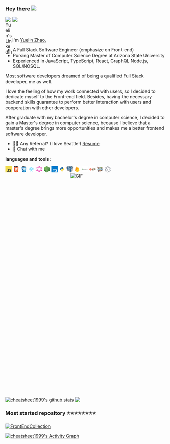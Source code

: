 ### Hey there <img src="https://media.giphy.com/media/hvRJCLFzcasrR4ia7z/giphy.gif" width="25px">

<a href="https://www.linkedin.com/in/csyuelin/">
  <img align="left" alt="Yuelin's LinkedIn" width="22px" src="https://raw.githubusercontent.com/peterthehan/peterthehan/master/assets/linkedin.svg" />
</a>


![](https://visitor-badge.glitch.me/badge?page_id=yuelin.visitor-badge)

<br />

I'm [Yuelin Zhao](https://www.linkedin.com/in/csyuelin/),
* A Full Stack Software Engineer (emphasize on Front-end) 
* Pursing Master of Computer Science Degree at Arizona State University  
* Experienced in JavaScript, TypeScript, React, GraphQL Node.js, SQL/NOSQL.

Most software developers dreamed of being a qualified Full Stack developer, me as well.  

I love the feeling of how my work connected with users, so I decided to dedicate myself to the Front-end field. Besides, having the necessary backend skills guarantee to perform better interaction with users and cooperation with other developers.  

After graduate with my bachelor's degree in computer science, I decided to gain a Master's degree in computer science, because I believe that a master's degree brings more opportunities and makes me a better frontend software developer.

- 👨‍💻 Any Referral? (I love Seattle!) [Resume](https://drive.google.com/file/d/1TlMmmQiwRPcG-mTDRrT9NppEu1QpAJ6Z/view?usp=sharing)   
- 💬 Chat with me

**languages and tools:**  

<code><img height="20" src="https://raw.githubusercontent.com/github/explore/80688e429a7d4ef2fca1e82350fe8e3517d3494d/topics/javascript/javascript.png"></code>
<code><img height="20" src="https://raw.githubusercontent.com/github/explore/80688e429a7d4ef2fca1e82350fe8e3517d3494d/topics/html/html.png"></code>
<code><img height="20" src="https://raw.githubusercontent.com/github/explore/80688e429a7d4ef2fca1e82350fe8e3517d3494d/topics/css/css.png"></code>
<code><img height="20" src="https://raw.githubusercontent.com/github/explore/80688e429a7d4ef2fca1e82350fe8e3517d3494d/topics/react/react.png"></code>
<code><img height="20" src="https://raw.githubusercontent.com/github/explore/5c058a388828bb5fde0bcafd4bc867b5bb3f26f3/topics/graphql/graphql.png"></code>
<code><img height="20" src="https://raw.githubusercontent.com/github/explore/80688e429a7d4ef2fca1e82350fe8e3517d3494d/topics/nodejs/nodejs.png"></code>
<code><img height="20" src="https://raw.githubusercontent.com/github/explore/80688e429a7d4ef2fca1e82350fe8e3517d3494d/topics/typescript/typescript.png"></code>
<code><img height="20" src="https://raw.githubusercontent.com/github/explore/80688e429a7d4ef2fca1e82350fe8e3517d3494d/topics/python/python.png"></code>
<code><img height="20" src="https://raw.githubusercontent.com/github/explore/80688e429a7d4ef2fca1e82350fe8e3517d3494d/topics/postgresql/postgresql.png"></code>
<code><img height="20" src="https://raw.githubusercontent.com/github/explore/80688e429a7d4ef2fca1e82350fe8e3517d3494d/topics/firebase/firebase.png"></code>
<code><img height="20" src="https://raw.githubusercontent.com/github/explore/80688e429a7d4ef2fca1e82350fe8e3517d3494d/topics/mongodb/mongodb.png"></code>
<code><img height="20" src="https://raw.githubusercontent.com/github/explore/80688e429a7d4ef2fca1e82350fe8e3517d3494d/topics/git/git.png"></code>
<code><img height="20" src="https://raw.githubusercontent.com/github/explore/80688e429a7d4ef2fca1e82350fe8e3517d3494d/topics/phaser/phaser.png"></code>
<code><img height="20" src="https://raw.githubusercontent.com/github/explore/80688e429a7d4ef2fca1e82350fe8e3517d3494d/topics/electron/electron.png"></code> 
<img align="right" alt="GIF" src="https://user-images.githubusercontent.com/37787994/132808661-c4081586-5bde-4d5e-a343-91f6570b4d87.gif" width="300" height="700"/> 


<!-- [![Top Langs](https://github-readme-stats.vercel.app/api/top-langs/?username=cheatsheet1999&layout=compact)](https://github.com/anuraghazra/github-readme-stats)
<p align="center"> <img src="https://github-readme-stats.vercel.app/api?username=cheatsheet1999&show_icons=true&theme=gotham" alt="yuelin" /> -->

  <a href="https://github.com/cheatsheet1999/github-readme-stats"><img align="center" src="https://github-readme-stats.vercel.app/api?username=cheatsheet1999&show_icons=true&include_all_commits=true&theme=gotham&hide_border=true" alt="cheatsheet1999's github stats" /></a> 
  <a href="https://github.com/cheatsheet1999/github-readme-stats"><img width='496' align="center" src="https://github-readme-stats.vercel.app/api/top-langs/?username=cheatsheet1999&layout=compact&theme=gotham&hide_border=true" /></a> 

 
### Most started repository ⭐️⭐️⭐️⭐️⭐️⭐️⭐️⭐️
<p align="left">
<a href="https://github.com/cheatsheet1999/FrontEndCollection"><img width="500" src="https://denvercoder1-github-readme-stats.vercel.app/api/pin/?username=cheatsheet1999&repo=FrontEndCollection&theme=react&bg_color=1F222E&title_color=F85D7F&icon_color=F8D866&hide_border=true&show_icons=false" alt="FrontEndCollection"></a>
  
<!-- https://github.com/ashutosh00710/github-readme-activity-graph -->
<a href="https://github.com/ashutosh00710/github-readme-activity-graph"><img alt="cheatsheet1999's Activity Graph" src="https://activity-graph.herokuapp.com/graph?username=cheatsheet1999&bg_color=1F222E&color=F8D866&line=F85D7F&point=FFFFFF&hide_border=true" /></a>  
  
  
  
  





